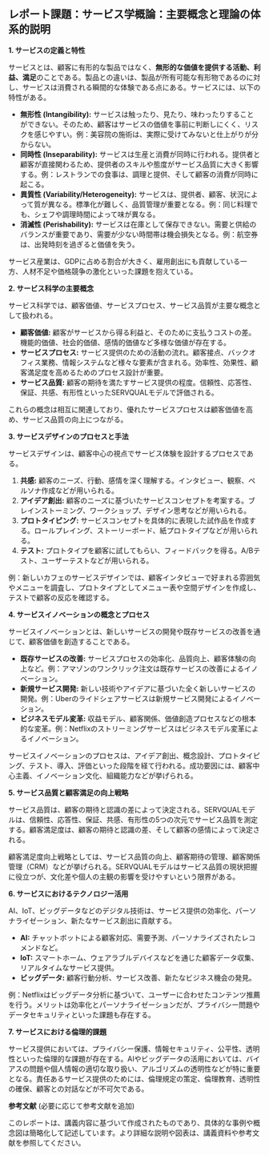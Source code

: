 ## レポート課題：サービス学概論：主要概念と理論の体系的説明

**1. サービスの定義と特性**

サービスとは、顧客に有形的な製品ではなく、**無形的な価値を提供する活動、利益、満足**のことである。製品との違いは、製品が所有可能な有形物であるのに対し、サービスは消費される瞬間的な体験である点にある。サービスには、以下の特性がある。

* **無形性 (Intangibility):** サービスは触ったり、見たり、味わったりすることができない。そのため、顧客はサービスの価値を事前に判断しにくく、リスクを感じやすい。例：美容院の施術は、実際に受けてみないと仕上がりが分からない。
* **同時性 (Inseparability):** サービスは生産と消費が同時に行われる。提供者と顧客が直接関わるため、提供者のスキルや態度がサービス品質に大きく影響する。例：レストランでの食事は、調理と提供、そして顧客の消費が同時に起こる。
* **異質性 (Variability/Heterogeneity):** サービスは、提供者、顧客、状況によって質が異なる。標準化が難しく、品質管理が重要となる。例：同じ料理でも、シェフや調理時間によって味が異なる。
* **消滅性 (Perishability):** サービスは在庫として保存できない。需要と供給のバランスが重要であり、需要が少ない時間帯は機会損失となる。例：航空券は、出発時刻を過ぎると価値を失う。

サービス産業は、GDPに占める割合が大きく、雇用創出にも貢献している一方、人材不足や価格競争の激化といった課題を抱えている。


**2. サービス科学の主要概念**

サービス科学では、顧客価値、サービスプロセス、サービス品質が主要な概念として扱われる。

* **顧客価値:** 顧客がサービスから得る利益と、そのために支払うコストの差。機能的価値、社会的価値、感情的価値など多様な価値が存在する。
* **サービスプロセス:** サービス提供のための活動の流れ。顧客接点、バックオフィス業務、情報システムなど様々な要素が含まれる。効率性、効果性、顧客満足度を高めるためのプロセス設計が重要。
* **サービス品質:** 顧客の期待を満たすサービス提供の程度。信頼性、応答性、保証、共感、有形性といったSERVQUALモデルで評価される。

これらの概念は相互に関連しており、優れたサービスプロセスは顧客価値を高め、サービス品質の向上につながる。


**3. サービスデザインのプロセスと手法**

サービスデザインは、顧客中心の視点でサービス体験を設計するプロセスである。

1. **共感:** 顧客のニーズ、行動、感情を深く理解する。インタビュー、観察、ペルソナ作成などが用いられる。
2. **アイデア創出:** 顧客のニーズに基づいたサービスコンセプトを考案する。ブレインストーミング、ワークショップ、デザイン思考などが用いられる。
3. **プロトタイピング:** サービスコンセプトを具体的に表現した試作品を作成する。ロールプレイング、ストーリーボード、紙プロトタイプなどが用いられる。
4. **テスト:** プロトタイプを顧客に試してもらい、フィードバックを得る。A/Bテスト、ユーザーテストなどが用いられる。

例：新しいカフェのサービスデザインでは、顧客インタビューで好まれる雰囲気やメニューを調査し、プロトタイプとしてメニュー表や空間デザインを作成し、テストで顧客の反応を確認する。


**4. サービスイノベーションの概念とプロセス**

サービスイノベーションとは、新しいサービスの開発や既存サービスの改善を通じて、顧客価値を創造することである。

* **既存サービスの改善:** サービスプロセスの効率化、品質向上、顧客体験の向上など。例：アマゾンのワンクリック注文は既存サービスの改善によるイノベーション。
* **新規サービス開発:** 新しい技術やアイデアに基づいた全く新しいサービスの開発。例：Uberのライドシェアサービスは新規サービス開発によるイノベーション。
* **ビジネスモデル変革:** 収益モデル、顧客関係、価値創造プロセスなどの根本的な変革。例：Netflixのストリーミングサービスはビジネスモデル変革によるイノベーション。

サービスイノベーションのプロセスは、アイデア創出、概念設計、プロトタイピング、テスト、導入、評価といった段階を経て行われる。成功要因には、顧客中心主義、イノベーション文化、組織能力などが挙げられる。


**5. サービス品質と顧客満足の向上戦略**

サービス品質は、顧客の期待と認識の差によって決定される。SERVQUALモデルは、信頼性、応答性、保証、共感、有形性の5つの次元でサービス品質を測定する。顧客満足度は、顧客の期待と認識の差、そして顧客の感情によって決定される。

顧客満足度向上戦略としては、サービス品質の向上、顧客期待の管理、顧客関係管理（CRM）などが挙げられる。SERVQUALモデルはサービス品質の現状把握に役立つが、文化差や個人の主観の影響を受けやすいという限界がある。


**6. サービスにおけるテクノロジー活用**

AI、IoT、ビッグデータなどのデジタル技術は、サービス提供の効率化、パーソナライゼーション、新たなサービス創出に貢献する。

* **AI:** チャットボットによる顧客対応、需要予測、パーソナライズされたレコメンドなど。
* **IoT:** スマートホーム、ウェアラブルデバイスなどを通じた顧客データ収集、リアルタイムなサービス提供。
* **ビッグデータ:** 顧客行動分析、サービス改善、新たなビジネス機会の発見。

例：Netflixはビッグデータ分析に基づいて、ユーザーに合わせたコンテンツ推薦を行う。メリットは効率化とパーソナライゼーションだが、プライバシー問題やデータセキュリティといった課題も存在する。


**7. サービスにおける倫理的課題**

サービス提供においては、プライバシー保護、情報セキュリティ、公平性、透明性といった倫理的な課題が存在する。AIやビッグデータの活用においては、バイアスの問題や個人情報の適切な取り扱い、アルゴリズムの透明性などが特に重要となる。責任あるサービス提供のためには、倫理規定の策定、倫理教育、透明性の確保、顧客との対話などが不可欠である。


**参考文献** (必要に応じて参考文献を追加)


このレポートは、講義内容に基づいて作成されたものであり、具体的な事例や概念図は簡略化して記述しています。より詳細な説明や図表は、講義資料や参考文献を参照してください。
